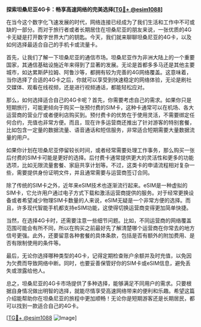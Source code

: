 **探索坦桑尼亚4G卡：畅享高速网络的完美选择[[TG💪+ @esim1088](https://t.me/s/esim1088)]**

在当今这个数字化飞速发展的时代，网络连接已经成为了我们生活和工作中不可或缺的一部分。而对于旅行者或者长期居住在坦桑尼亚的朋友来说，一张优质的4G卡无疑是打开数字世界大门的钥匙。今天，我们就来聊聊坦桑尼亚的4G卡，以及如何选择最适合自己的手机卡或流量卡。

首先，让我们了解一下坦桑尼亚的通信市场。坦桑尼亚作为非洲大陆上的一个重要国家，其通信基础设施近年来得到了显著的发展。无论是首都多多马还是其他主要城市，如达累斯萨拉姆、阿鲁沙等，都拥有较为完善的4G网络覆盖。这意味着，当你选择了合适的4G卡之后，你就可以享受到快速稳定的网络体验，无论是刷社交媒体、观看在线视频，还是进行视频通话，都能轻松应对。

那么，如何选择适合自己的4G卡呢？首先，你需要考虑自己的需求。如果你只是短期旅行，可能更倾向于购买一张预付费的SIM卡，这种卡通常可以在机场、各大运营商的营业厅或者便利店购买到。预付费卡的优势在于使用灵活，不需要绑定任何合约，充值也非常方便。而且，现在许多运营商还推出了针对游客的特别套餐，比如包含一定量的数据流量、语音通话和短信服务，非常适合短期需要大量数据流量的用户。

如果你计划在坦桑尼亚停留较长时间，或者经常需要处理工作事务，那么购买一张后付费的SIM卡可能是更好的选择。后付费卡通常提供更大的灵活性和更多的功能选项，比如无限流量套餐、家庭共享计划等。不过，这类卡的申请流程相对复杂一些，需要提供身份证明文件，并且通常需要与运营商签订合同。

除了传统的SIM卡之外，近年来eSIM技术也逐渐流行起来。eSIM是一种虚拟的SIM卡，它允许用户通过电子方式下载和激活运营商提供的服务。对于经常更换设备或者希望减少物理SIM卡数量的人来说，eSIM无疑是一个非常方便的选择。而且，许多现代智能手机都支持eSIM功能，这使得切换运营商变得更加简单快捷。

当然，在选择4G卡时，还需要注意一些细节问题。比如，不同运营商的网络覆盖范围可能会有所不同，所以在购买之前最好先了解清楚哪个运营商在你常去的地方信号更强。此外，还要留意各种套餐的具体条款，包括是否有额外的附加费用、是否有限制使用的条件等。

最后，无论你选择哪种类型的4G卡，记得定期检查账户余额并及时充值，以免因为欠费而导致网络中断。同时，也要妥善保管好你的SIM卡或eSIM信息，避免丢失或泄露给他人。

总之，坦桑尼亚的4G卡市场提供了多种选择，能够满足不同用户的需求。只要根据自身情况做出明智的选择，就能尽情享受高速网络带来的便利和乐趣。希望这篇介绍能帮助你在坦桑尼亚的旅程中更加顺畅！无论你是短期游客还是长期居民，都可以找到一款适合自己的4G卡。

[[TG💪+ @esim1088](https://t.me/s/esim1088) ![Image](https://i.postimg.cc/4NQfJmqS/Snipaste-2025-05-13-00-14-12.png)]